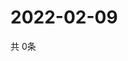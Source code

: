 # 2022-02-09
  共 0条

  <!-- BEGIN -->
  <!-- 最后更新时间Wed Feb 09 2022 03:03:58 GMT+0000 (Coordinated Universal Time) -->
  
  <!-- END -->
  
  